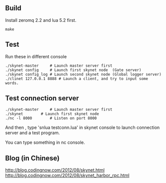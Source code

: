 ## Build

Install zeromq 2.2 and lua 5.2 first.

```
make
```

## Test

Run these in different console

```
./skynet-master		# Launch master server first
./skynet config		# Launch first skynet node  (Gate server)
./skynet config_log	# Launch second skynet node (Global logger server)
./clinet 127.0.0.1 8888	# Launch a client, and try to input some words.
```

## Test connection server

```
./skynet-master		# Launch master server first
./skynet 		# Launch first skynet node 
./nc -l 8000		# Listen on port 8000 
```

And then , type 'snlua testconn.lua' in skynet console to launch connection server and a test program.

You can type something in nc console.

## Blog (in Chinese)

http://blog.codingnow.com/2012/08/skynet.html
http://blog.codingnow.com/2012/08/skynet_harbor_rpc.html
